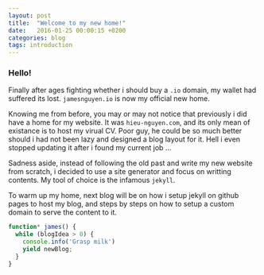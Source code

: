 ```yaml
---
layout: post
title:  "Welcome to my new home!"
date:   2016-01-25 00:00:15 +0200
categories: blog
tags: introduction
---
```


### Hello!

Finally after ages fighting whether i should buy a `.io` domain, my wallet had suffered its lost. `jamesnguyen.io` is now my official new home.

Knowing me from before, you may or may not notice that previously i did have a home for my website. It was `hieu-nguyen.com`, and its only mean of existance is to host my virual CV. Poor guy, he could be so much better should i had not been lazy and designed a blog layout for it. Hell i even stopped updating it after i found my current job ...

Sadness aside, instead of following the old past and write my new website from scratch, i decided to use a site generator and focus on writting contents. My tool of choice is the infamous `jekyll`.

To warm up my home, next blog will be on how i setup jekyll on github pages to host my blog, and steps by steps on how to setup a custom domain to serve the content to it.

```javascript
function* james() {
  while (blogIdea > 0) {
    console.info('Grasp milk')
    yield newBlog;
  }
}
```
